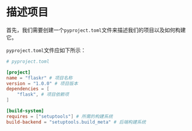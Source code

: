 # 描述项目

首先，我们需要创建一个`pyproject.toml`文件来描述我们的项目以及如何构建它。

`pyproject.toml`文件应如下所示：

```toml
# pyproject.toml

[project]
name = "flaskr" # 项目名称
version = "1.0.0" # 项目版本
dependencies = [
    "flask", # 项目依赖项
]

[build-system]
requires = ["setuptools"] # 所需的构建系统
build-backend = "setuptools.build_meta" # 后端构建系统
```

